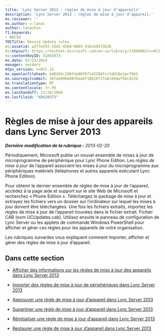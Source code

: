 ```yaml
---
title: 'Lync Server 2013 : règles de mise à jour d’appareils'
description: 'Lync Server 2013 : règles de mise à jour d’appareil.'
ms.reviewer: ''
ms.author: v-lanac
author: lanachin
f1.keywords:
- NOCSH
TOCTitle: Device Update rules
ms:assetid: a2f7e293-3342-4566-9605-410cb95f3b3b
ms:mtpsurl: https://technet.microsoft.com/en-us/library/JJ994062(v=OCS.15)
ms:contentKeyID: 51803973
ms.date: 07/23/2014
manager: serdars
mtps_version: v=OCS.15
ms.openlocfilehash: bd6d34c290f4a08f67143294fcc5dd18e1acf9d1
ms.sourcegitcommit: 36fee89bb887bea4f18b19f17a8c69daf5bc423d
ms.translationtype: MT
ms.contentlocale: fr-FR
ms.lasthandoff: 11/26/2020
ms.locfileid: "49429373"
---
```

# <a name="device-update-rules-in-lync-server-2013"></a>Règles de mise à jour des appareils dans Lync Server 2013

<div data-xmlns="http://www.w3.org/1999/xhtml">

<div class="topic" data-xmlns="http://www.w3.org/1999/xhtml" data-msxsl="urn:schemas-microsoft-com:xslt" data-cs="https://msdn.microsoft.com/">

<div data-asp="https://msdn2.microsoft.com/asp">



</div>

<div id="mainSection">

<div id="mainBody">

<span> </span>

_**Dernière modification de la rubrique :** 2013-02-20_

Périodiquement, Microsoft publie un nouvel ensemble de mises à jour de microprogramme de périphérique pour Lync Phone Edition. Les *règles de mise à jour* de l’appareil associent les mises à jour du microprogramme aux périphériques matériels (téléphones et autres appareils exécutant Lync Phone Edition).

Pour obtenir le dernier ensemble de règles de mise à jour de l’appareil, accédez à la page aide et support sur le site Web de Microsoft et recherchez « Phone Edition ». Téléchargez le package de mise à jour et extrayez les fichiers vers un dossier sur l’ordinateur sur lequel les mises à jour doivent être téléchargées. Une fois les fichiers extraits, importez les règles de mise à jour de l’appareil trouvées dans le fichier extrait. Fichier CAB (nom UCUpdates.cab). Utilisez ensuite le panneau de configuration de Lync Server ou les applets de commande Windows PowerShell pour afficher et gérer ces règles pour les appareils de votre organisation.

Les rubriques suivantes vous expliquent comment importer, afficher et gérer des règles de mise à jour d’appareil.

<div>

## <a name="in-this-section"></a>Dans cette section

  - [Afficher des informations sur les règles de mise à jour des appareils dans Lync Server 2013](lync-server-2013-view-information-about-device-update-rules.md)

  - [Importer des règles de mise à jour de périphériques dans Lync Server 2013](lync-server-2013-import-device-update-rules.md)

  - [Approuver une règle de mise à jour d’appareil dans Lync Server 2013](lync-server-2013-approve-a-device-update-rule.md)

  - [Supprimer une règle de mise à jour d’appareil dans Lync Server 2013](lync-server-2013-remove-a-device-update-rule.md)

  - [Réinitialiser une règle de mise à jour d’appareil dans Lync Server 2013](lync-server-2013-reset-a-device-update-rule.md)

  - [Restaurer une règle de mise à jour d’appareil dans Lync Server 2013](lync-server-2013-restore-a-device-update-rule.md)

</div>

</div>

<span> </span>

</div>

</div>

</div>

